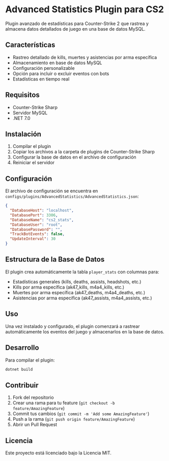 # Advanced Statistics Plugin para CS2

Plugin avanzado de estadísticas para Counter-Strike 2 que rastrea y almacena datos detallados de juego en una base de datos MySQL.

## Características

- Rastreo detallado de kills, muertes y asistencias por arma específica
- Almacenamiento en base de datos MySQL
- Configuración personalizable
- Opción para incluir o excluir eventos con bots
- Estadísticas en tiempo real

## Requisitos

- Counter-Strike Sharp
- Servidor MySQL
- .NET 7.0

## Instalación

1. Compilar el plugin
2. Copiar los archivos a la carpeta de plugins de Counter-Strike Sharp
3. Configurar la base de datos en el archivo de configuración
4. Reiniciar el servidor

## Configuración

El archivo de configuración se encuentra en `configs/plugins/AdvancedStatistics/AdvancedStatistics.json`:

```json
{
  "DatabaseHost": "localhost",
  "DatabasePort": 3306,
  "DatabaseName": "cs2_stats",
  "DatabaseUser": "root",
  "DatabasePassword": "",
  "TrackBotEvents": false,
  "UpdateInterval": 30
}
```

## Estructura de la Base de Datos

El plugin crea automáticamente la tabla `player_stats` con columnas para:

- Estadísticas generales (kills, deaths, assists, headshots, etc.)
- Kills por arma específica (ak47_kills, m4a4_kills, etc.)
- Muertes por arma específica (ak47_deaths, m4a4_deaths, etc.)
- Asistencias por arma específica (ak47_assists, m4a4_assists, etc.)

## Uso

Una vez instalado y configurado, el plugin comenzará a rastrear automáticamente los eventos del juego y almacenarlos en la base de datos.

## Desarrollo

Para compilar el plugin:

```bash
dotnet build
```

## Contribuir

1. Fork del repositorio
2. Crear una rama para tu feature (`git checkout -b feature/AmazingFeature`)
3. Commit tus cambios (`git commit -m 'Add some AmazingFeature'`)
4. Push a la rama (`git push origin feature/AmazingFeature`)
5. Abrir un Pull Request

## Licencia

Este proyecto está licenciado bajo la Licencia MIT.